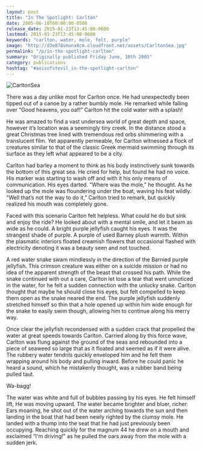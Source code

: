 ```yaml
---
layout: post
title: "In The Spotlight: Carlton"
date: 2005-06-10T00:00:00-0500
release_date: 2015-01-23T13:45:08-0600
lastmod: 2015-01-23T13:45:08-0600
keywords: "carlton, water, mole, felt, purple"
image: "http://d3e878vmunx8cm.cloudfront.net/assets/CarltonSea.jpg"
permalink: "/p/in-the-spotlight-carlton"
summary: "Originally published Friday June, 10th 2005"
category: publications
hashtag: "#axisofstevil_in-the-spotlight-carlton"
---
```


[id_1]: http://d3e878vmunx8cm.cloudfront.net/assets/CarltonSea.jpg "CarltonSea"
![CarltonSea][id_1]

There was a day unlike most for Carlton once. He had unexpectedly been tipped out of a canoe by a rather bumbly mole. He remarked while falling over "Good heavens, you oaf!” Carlton hit the cold water with a splash!

He was amazed to find a vast undersea world of great depth and space, however it’s location was a seemingly tiny creek. In the distance stood a great Christmas tree lined with tremendous red orbs shimmering with a translucent film. Yet apparently permeable, for Carlton witnessed a flock of creatures similar to that of the classic Greek mermaid swimming through its surface as they left what appeared to be a city.

Carlton had barley a moment to think as his body instinctively sunk towards the bottom of this great sea. He cried for help, but found he had no voice. His marker was starting to wash off and with it his only means of communication. His eyes darted. "Where was the mole,” he thought. As he looked up the mole was floundering under the boat, waving his feat wildly. "Well that’s not the way to do it,” Carlton tried to remark, but quickly realized his mouth was completely gone.

Faced with this scenario Carlton felt helpless. What could he do but sink and enjoy the ride? He looked about with a mental smile, and let it beam as wide as he could. A bright purple jellyfish caught his eyes. It was the strangest shade of purple. A purple of used Barney plush warmth. Within the plasmatic interiors floated creamish flowers that occasional flashed with electricity denoting it was a beauty seen and not touched.

A red water snake swam mindlessly in the direction of the Barnied purple jellyfish. This crimson creature was either on a suicide mission or had no idea of the apparent strength of the beast that crossed his path. While the snake continued with out a care, Carlton let lose a tear that went unnoticed in the water, for he felt a sudden connection with the unlucky snake. Carlton thought that maybe he should close his eyes, but felt compelled to keep them open as the snake neared the end. The purple jellyfish suddenly stretched himself so thin that a hole opened up within him wide enough for the snake to easily swim though, allowing him to continue along his merry way.

Once clear the jellyfish recondensed with a sudden crack that propelled the water at great speeds towards Carlton. Carried along by this force wave, Carlton was flung against the ground of the seas and rebounded into a piece of seaweed so large that as it floated and seemed as if it were alive. The rubbery water tendrils quickly enveloped him and he felt them wrapping around his body and pulling inward. Before he could panic he heard a sound, which he mistakenly thought, was a rubber band being pulled taut.

Wa-bagg!

The water was white and full of bubbles passing by his eyes. He felt himself lift, He was moving upward. The water became brighter and bluer, richer. Ears moaning, he shot out of the water arching towards the sun and then landing in the boat that had been newly righted by the clumsy mole. He landed with a thump into the seat that he had just previously been occupying. Reaching quickly for the magnum 44 he drew on a mouth and exclaimed “I'm driving!" as he pulled the oars away from the mole with a sudden jerk.
